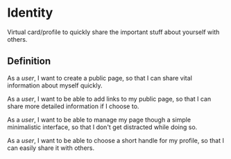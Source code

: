 # Identity

Virtual card/profile to quickly share the important stuff about yourself with others.

## Definition

As a *user*, I want to create a public page, so that I can share vital information about myself quickly.

As a *user*, I want to be able to add links to my public page, so that I can share more detailed information if I choose to.

As a *user*, I want to be able to manage my page though a simple minimalistic interface, so that I don't get distracted while doing so.

As a *user*, I want to be able to choose a short handle for my profile, so that I can easily share it with others.
